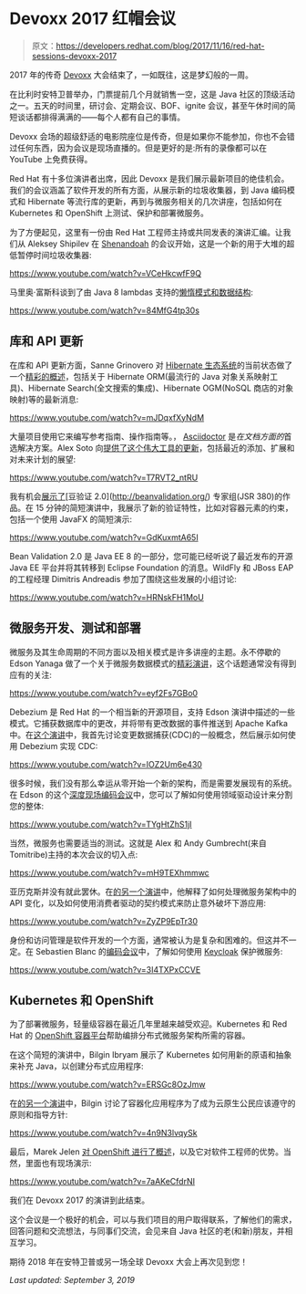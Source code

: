 # Devoxx 2017 红帽会议

> 原文：<https://developers.redhat.com/blog/2017/11/16/red-hat-sessions-devoxx-2017>

2017 年的传奇 [Devoxx](https://devoxx.be/) 大会结束了，一如既往，这是梦幻般的一周。

在比利时安特卫普举办，门票提前几个月就销售一空，这是 Java 社区的顶级活动之一。五天的时间里，研讨会、定期会议、BOF、ignite 会议，甚至午休时间的简短谈话都排得满满的——每个人都有自己的事情。

Devoxx 会场的超级舒适的电影院座位是传奇，但是如果你不能参加，你也不会错过任何东西，因为会议是现场直播的。但是更好的是:所有的录像都可以在 YouTube 上免费获得。

Red Hat 有十多位演讲者出席，因此 Devoxx 是我们展示最新项目的绝佳机会。我们的会议涵盖了软件开发的所有方面，从展示新的垃圾收集器，到 Java 编码模式和 Hibernate 等流行库的更新，再到与微服务相关的几次讲座，包括如何在 Kubernetes 和 OpenShift 上测试、保护和部署微服务。

为了方便起见，这里有一份由 Red Hat 工程师主持或共同发表的演讲汇编。让我们从 Aleksey Shipilev 在 [Shenandoah](http://openjdk.java.net/projects/shenandoah/) 的会议开始，这是一个新的用于大堆的超低暂停时间垃圾收集器:

https://www.youtube.com/watch?v=VCeHkcwfF9Q

马里奥·富斯科谈到了由 Java 8 lambdas 支持的[懒惰模式和数据结构](https://cfp.devoxx.be/2017/talk/YNZ-4718/Lazy_Java):

https://www.youtube.com/watch?v=84MfG4tp30s

## 库和 API 更新

在库和 API 更新方面，Sanne Grinovero 对 [Hibernate 生态系统](http://hibernate.org/)的当前状态做了一个[精彩的概述](https://cfp.devoxx.be/2017/talk/ZON-7778/Hibernate_you_know_it..._but_actually_you_don't)，包括关于 Hibernate ORM(最流行的 Java 对象关系映射工具)、Hibernate Search(全文搜索的集成)、Hibernate OGM(NoSQL 商店的对象映射)等的最新消息:

https://www.youtube.com/watch?v=mJDqxfXyNdM

大量项目使用它来编写参考指南、操作指南等。， [Asciidoctor](http://asciidoctor.org/) 是*在文档方面的*首选解决方案。Alex Soto 向[提供了这个伟大工具的更新](https://cfp.devoxx.be/2017/talk/TWI-5560/Asciidoctor:_New,_Noteworthy,_and_Beyond)，包括最近的添加、扩展和对未来计划的展望:

https://www.youtube.com/watch?v=T7RVT2_ntRU

我有机会[展示了](https://cfp.devoxx.be/2017/talk/TKL-4941/Bean_Validation_2.0_-_you%E2%80%99ve_put_your_annotations_everywhere!)[豆验证 2.0](http://beanvalidation.org/) 专家组(JSR 380)的作品。在 15 分钟的简短演讲中，我展示了新的验证特性，比如对容器元素的约束，包括一个使用 JavaFX 的简短演示:

https://www.youtube.com/watch?v=GdKuxmtA65I

Bean Validation 2.0 是 Java EE 8 的一部分，您可能已经听说了最近发布的开源 Java EE 平台并将其转移到 Eclipse Foundation 的消息。WildFly 和 JBoss EAP 的工程经理 Dimitris Andreadis 参加了围绕这些发展的小组讨论:

https://www.youtube.com/watch?v=HRNskFH1MoU

## 微服务开发、测试和部署

微服务及其生命周期的不同方面以及相关模式是许多讲座的主题。永不停歇的 Edson Yanaga 做了一个关于微服务数据模式的[精彩演讲](https://cfp.devoxx.be/2017/talk/ZPQ-4079/Microservices_Data_Patterns:_CQRS_&_Event_Sourcing)，这个话题通常没有得到应有的关注:

https://www.youtube.com/watch?v=eyf2Fs7GBo0

Debezium 是 Red Hat 的一个相当新的开源项目，支持 Edson 演讲中描述的一些模式。它捕获数据库中的更改，并将带有更改数据的事件推送到 Apache Kafka 中。在[这个演讲](https://cfp.devoxx.be/2017/talk/EXR-3680/Streaming_Database_Changes_with_Debezium)中，我首先讨论变更数据捕获(CDC)的一般概念，然后展示如何使用 Debezium 实现 CDC:

https://www.youtube.com/watch?v=IOZ2Um6e430

很多时候，我们没有那么幸运从零开始一个新的架构，而是需要发展现有的系统。在 Edson 的这个[深度现场编码会议](https://cfp.devoxx.be/2017/talk/DII-1775/Slice_&_Dice_your_Monolith_with_Domain-Driven_Design_)中，您可以了解如何使用领域驱动设计来分割您的整体:

https://www.youtube.com/watch?v=TYgHtZhS1jI

当然，微服务也需要适当的测试。这就是 Alex 和 Andy Gumbrecht(来自 Tomitribe)主持的本次会议的切入点:

https://www.youtube.com/watch?v=mH9TEXhmmwc

亚历克斯并没有就此罢休。在[的另一个演讲](https://cfp.devoxx.be/2017/talk/UDF-1134/Deploy_microservices_with_Certainty)中，他解释了如何处理微服务架构中的 API 变化，以及如何使用消费者驱动的契约模式来防止意外破坏下游应用:

https://www.youtube.com/watch?v=ZyZP9EpTr30

身份和访问管理是软件开发的一个方面，通常被认为是复杂和困难的。但这并不一定。在 Sebastien Blanc 的[编码会议](https://cfp.devoxx.be/2017/talk/IJH-3966/Easily_secure_and_add_Identity_Management_to_your_Spring_Boot_applications)中，了解如何使用 [Keycloak](http://www.keycloak.org/) 保护微服务:

https://www.youtube.com/watch?v=3I4TXPxCCVE

## Kubernetes 和 OpenShift

为了部署微服务，轻量级容器在最近几年里越来越受欢迎。Kubernetes 和 Red Hat 的 [OpenShift 容器平台](https://www.openshift.com/)帮助编排分布式微服务架构所需的容器。

在这个简短的演讲中，Bilgin Ibryam 展示了 Kubernetes 如何用新的原语和抽象来补充 Java，以创建分布式应用程序:

https://www.youtube.com/watch?v=ERSGc8OzJmw

在[的另一个演讲](https://cfp.devoxx.be/2017/talk/KWL-6615/SOLID_Principles_for_Cloud_Native_Containers)中，Bilgin 讨论了容器化应用程序为了成为云原生公民应该遵守的原则和指导方针:

https://www.youtube.com/watch?v=4n9N3lvqySk

最后，Marek Jelen [对 OpenShift 进行了概述](https://cfp.devoxx.be/2017/talk/SGB-4152/OpenShift_-_the_power_of_Kubernetes_for_developers)，以及它对软件工程师的优势。当然，里面也有现场演示:

https://www.youtube.com/watch?v=7aAKeCfdrNI

我们在 Devoxx 2017 的演讲到此结束。

这个会议是一个极好的机会，可以与我们项目的用户取得联系，了解他们的需求，回答问题和交流想法，与同事们交流，会见来自 Java 社区的老(和新)朋友，并相互学习。

期待 2018 年在安特卫普或另一场全球 Devoxx 大会上再次见到您！

*Last updated: September 3, 2019*